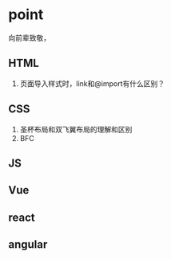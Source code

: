 # point

向前辈致敬，

## HTML

1. 页面导入样式时，link和@import有什么区别？ 

## CSS
1. 圣杯布局和双飞翼布局的理解和区别
2. BFC
   

## JS

## Vue

## react

## angular
